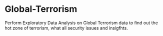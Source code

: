 # Global-Terrorism
Perform Exploratory Data Analysis on Global Terrorism data to find out the hot zone of terrorism, what all security issues and insigfhts.
